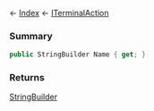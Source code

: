 ← [Index](Api-Index) ← [ITerminalAction](Sandbox.ModAPI.Interfaces.ITerminalAction)

### Summary

```csharp
public StringBuilder Name { get; }
```

### Returns

[StringBuilder](System.Text.StringBuilder)

